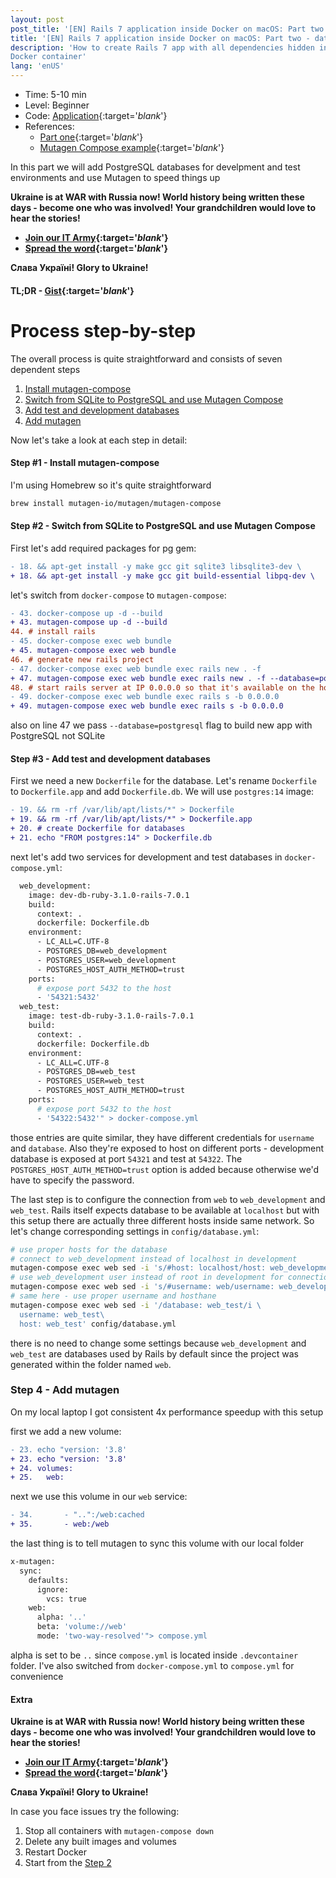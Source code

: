 ```yaml
---
layout: post
post_title: '[EN] Rails 7 application inside Docker on macOS: Part two - database and Mutagen'
title: '[EN] Rails 7 application inside Docker on macOS: Part two - database and Mutagen'
description: 'How to create Rails 7 app with all dependencies hidden inside a
Docker container'
lang: 'enUS'
---
```

* Time: 5-10 min
* Level: Beginner
* Code: [Application][appl]{:target='_blank_'}
* References:
  * [Part one][part_one]{:target='_blank_'}
  * [Mutagen Compose example][mutagen_compose]{:target='_blank_'}

In this part we will add PostgreSQL databases for develpment and test
environments and use Mutagen to speed things up

**Ukraine is at WAR with Russia now! World history being written these
days - become one who was involved! Your grandchildren would love to
hear the stories!**
- **[Join our IT Army][it_army]{:target='_blank_'}**
- **[Spread the word][spread_word]{:target='_blank_'}**

**Слава Україні! Glory to Ukraine!**

#### TL;DR - [Gist][gist]{:target='_blank_'}

# Process step-by-step

The overall process is quite straightforward and consists of seven dependent steps

1. [Install mutagen-compose](#step-1---install-mutagen-compose)
2. [Switch from SQLite to PostgreSQL and use Mutagen Compose](#step-2---switch-from-sqlite-to-postgresql-and-use-mutagen-compose)
3. [Add test and development databases](#step-3---add-test-and-development-databases)
4. [Add mutagen](#step-4---add-mutagen)

Now let's take a look at each step in detail:

#### Step #1 - Install mutagen-compose
I'm using Homebrew so it's quite straightforward
````sh
brew install mutagen-io/mutagen/mutagen-compose
````

#### Step #2 - Switch from SQLite to PostgreSQL and use Mutagen Compose
First let's add required packages for pg gem:
````diff
- 18. && apt-get install -y make gcc git sqlite3 libsqlite3-dev \
+ 18. && apt-get install -y make gcc git build-essential libpq-dev \
````
let's switch from `docker-compose` to `mutagen-compose`:
```diff
- 43. docker-compose up -d --build
+ 43. mutagen-compose up -d --build
44. # install rails
- 45. docker-compose exec web bundle
+ 45. mutagen-compose exec web bundle
46. # generate new rails project
- 47. docker-compose exec web bundle exec rails new . -f
+ 47. mutagen-compose exec web bundle exec rails new . -f --database=postgresql
48. # start rails server at IP 0.0.0.0 so that it's available on the host macOS
- 49. docker-compose exec web bundle exec rails s -b 0.0.0.0
+ 49. mutagen-compose exec web bundle exec rails s -b 0.0.0.0
```
also on line 47 we pass `--database=postgresql` flag to build new app
with PostgreSQL not SQLite

#### Step #3 - Add test and development databases
First we need a new `Dockerfile` for the database. Let's rename
`Dockerfile` to `Dockerfile.app` and add `Dockerfile.db`. We will use
`postgres:14` image:

```diff
- 19. && rm -rf /var/lib/apt/lists/*" > Dockerfile
+ 19. && rm -rf /var/lib/apt/lists/*" > Dockerfile.app
+ 20. # create Dockerfile for databases
+ 21. echo "FROM postgres:14" > Dockerfile.db
```
next let's add two services for development and test databases in
`docker-compose.yml`:
```sh
  web_development:
    image: dev-db-ruby-3.1.0-rails-7.0.1
    build:
      context: .
      dockerfile: Dockerfile.db
    environment:
      - LC_ALL=C.UTF-8
      - POSTGRES_DB=web_development
      - POSTGRES_USER=web_development
      - POSTGRES_HOST_AUTH_METHOD=trust
    ports:
      # expose port 5432 to the host
      - '54321:5432'
  web_test:
    image: test-db-ruby-3.1.0-rails-7.0.1
    build:
      context: .
      dockerfile: Dockerfile.db
    environment:
      - LC_ALL=C.UTF-8
      - POSTGRES_DB=web_test
      - POSTGRES_USER=web_test
      - POSTGRES_HOST_AUTH_METHOD=trust
    ports:
      # expose port 5432 to the host
      - '54322:5432'" > docker-compose.yml
```
those entries are quite similar, they have different credentials for
`username` and `database`. Also they're exposed to host on different ports - development database
is exposed at port `54321` and test at `54322`. The `POSTGRES_HOST_AUTH_METHOD=trust`
option is added because otherwise we'd have to specify the password.

The last step is to configure the connection from `web` to
`web_development` and `web_test`. Rails itself expects database to be
available at `localhost` but with this setup there are actually three
different hosts inside same network. So let's change corresponding
settings in `config/database.yml`:
```sh
# use proper hosts for the database
# connect to web_development instead of localhost in development
mutagen-compose exec web sed -i 's/#host: localhost/host: web_development/' config/database.yml
# use web_development user instead of root in development for connection
mutagen-compose exec web sed -i 's/#username: web/username: web_development/' config/database.yml
# same here - use proper username and hosthane
mutagen-compose exec web sed -i '/database: web_test/i \
  username: web_test\
  host: web_test' config/database.yml
```
there is no need to change some settings because `web_development` and
`web_test` are databases used by Rails by default since the project was
generated within the folder named `web`.

### Step 4 - Add mutagen
On my local laptop I got consistent 4x performance speedup with this
setup

first we add a new volume:
```diff
- 23. echo "version: '3.8'
+ 23. echo "version: '3.8'
+ 24. volumes:
+ 25.   web:
```
next we use this volume in our `web` service:
```diff
- 34.       - "..":/web:cached
+ 35.       - web:/web
```
the last thing is to tell mutagen to sync this volume with our local
folder
```sh
x-mutagen:
  sync:
    defaults:
      ignore:
        vcs: true
    web:
      alpha: '..'
      beta: 'volume://web'
      mode: 'two-way-resolved'"> compose.yml
```
alpha is set to be `..` since `compose.yml` is located inside
`.devcontainer` folder. I've also switched from `docker-compose.yml` to
`compose.yml` for convenience

#### Extra
**Ukraine is at WAR with Russia now! World history being written these
days - become one who was involved! Your grandchildren would love to
hear the stories!**
- **[Join our IT Army][it_army]{:target='_blank_'}**
- **[Spread the word][spread_word]{:target='_blank_'}**

**Слава Україні! Glory to Ukraine!**

In case you face issues try the following:
1. Stop all containers with `mutagen-compose down`
2. Delete any built images and volumes
3. Restart Docker
4. Start from the [Step 2](#step-2---switch-from-sqlite-to-postgresql-and-use-mutagen-compose)

[appl]: https://github.com/bpohoriletz/bpohoriletz.github.io/tree/master/samples/rails-7-app-inside-docker-on-osx-part-2
[gist]: https://gist.github.com/bpohoriletz/02879b77505bd430daa36f84ce1b9467
[mutagen_compose]: https://github.com/mutagen-io/mutagen-examples/blob/main/compose/web-go/compose.yml 
[part_one]: https://bpohoriletz.github.io/2022/01/19/rails-7-app-inside-docker-on-osx.html
[it_army]: https://t.me/itarmyofukraine2022
[spread_word]: https://www.pravda.com.ua/eng/
